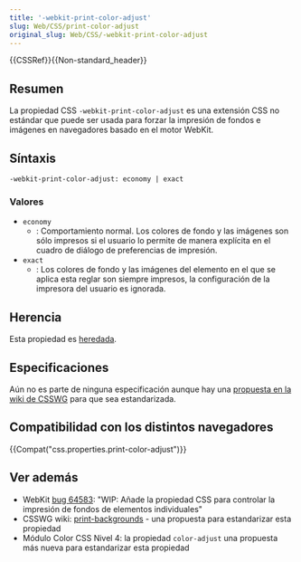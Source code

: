```yaml
---
title: '-webkit-print-color-adjust'
slug: Web/CSS/print-color-adjust
original_slug: Web/CSS/-webkit-print-color-adjust
---
```


{{CSSRef}}{{Non-standard_header}}

## Resumen

La propiedad CSS `-webkit-print-color-adjust` es una extensión CSS no estándar que puede ser usada para forzar la impresión de fondos e imágenes en navegadores basado en el motor WebKit.

## Síntaxis

```
-webkit-print-color-adjust: economy | exact
```

### Valores

- `economy`
  - : Comportamiento normal. Los colores de fondo y las imágenes son sólo impresos si el usuario lo permite de manera explícita en el cuadro de diálogo de preferencias de impresión.
- `exact`
  - : Los colores de fondo y las imágenes del elemento en el que se aplica esta reglar son siempre impresos, la configuración de la impresora del usuario es ignorada.

## Herencia

Esta propiedad es [heredada](/es/docs/Web/Guide/CSS/Getting_started/Cascading_and_inheritance).

## Especificaciones

Aún no es parte de ninguna especificación aunque hay una [propuesta en la wiki de CSSWG](http://wiki.csswg.org/ideas/print-backgrounds) para que sea estandarizada.

## Compatibilidad con los distintos navegadores

{{Compat("css.properties.print-color-adjust")}}

## Ver además

- WebKit [bug 64583](https://bugs.webkit.org/show_bug.cgi?id=64583): "WIP: Añade la propiedad CSS para controlar la impresión de fondos de elementos individuales"
- CSSWG wiki: [print-backgrounds](http://wiki.csswg.org/ideas/print-backgrounds) - una propuesta para estandarizar esta propiedad
- Módulo Color CSS Nivel 4: la propiedad `color-adjust` una propuesta más nueva para estandarizar esta propiedad
